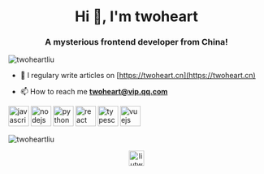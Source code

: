 <h1 align="center">Hi 👋, I'm twoheart</h1>
<h3 align="center">A mysterious frontend developer from China!</h3>

<p align="left"> <img src="https://komarev.com/ghpvc/?username=twoheartliu" alt="twoheartliu" /> </p>

- 📝 I regulary write articles on [https://twoheart.cn](https://twoheart.cn)

- 📫 How to reach me **twoheart@vip.qq.com**

<p align="left"><img src="https://devicons.github.io/devicon/devicon.git/icons/javascript/javascript-original.svg" alt="javascript" width="40" height="40"/> <img src="https://devicons.github.io/devicon/devicon.git/icons/nodejs/nodejs-original-wordmark.svg" alt="nodejs" width="40" height="40"/> <img src="https://devicons.github.io/devicon/devicon.git/icons/python/python-original.svg" alt="python" width="40" height="40"/> <img src="https://devicons.github.io/devicon/devicon.git/icons/react/react-original-wordmark.svg" alt="react" width="40" height="40"/> <img src="https://devicons.github.io/devicon/devicon.git/icons/typescript/typescript-original.svg" alt="typescript" width="40" height="40"/> <img src="https://devicons.github.io/devicon/devicon.git/icons/vuejs/vuejs-original-wordmark.svg" alt="vuejs" width="40" height="40"/></p>

<p><img align="center" src="https://github-readme-stats.vercel.app/api/top-langs/?username=twoheartliu&layout=compact&hide=html" alt="twoheartliu" /></p>

<p align="center">
<a href="https://twitter.com/liutwoheart" target="blank"><img align="center" src="https://cdn.jsdelivr.net/npm/simple-icons@3.0.1/icons/twitter.svg" alt="liutwoheart" height="30" width="30" /></a>
</p>

